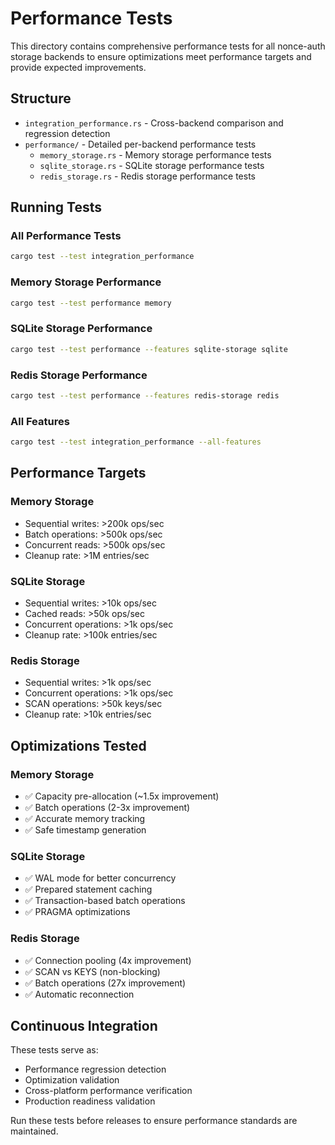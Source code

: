 # Performance Tests

This directory contains comprehensive performance tests for all nonce-auth storage backends to ensure optimizations meet performance targets and provide expected improvements.

## Structure

- `integration_performance.rs` - Cross-backend comparison and regression detection
- `performance/` - Detailed per-backend performance tests
  - `memory_storage.rs` - Memory storage performance tests
  - `sqlite_storage.rs` - SQLite storage performance tests  
  - `redis_storage.rs` - Redis storage performance tests

## Running Tests

### All Performance Tests
```bash
cargo test --test integration_performance
```

### Memory Storage Performance
```bash
cargo test --test performance memory
```

### SQLite Storage Performance
```bash
cargo test --test performance --features sqlite-storage sqlite
```

### Redis Storage Performance
```bash
cargo test --test performance --features redis-storage redis
```

### All Features
```bash
cargo test --test integration_performance --all-features
```

## Performance Targets

### Memory Storage
- Sequential writes: >200k ops/sec
- Batch operations: >500k ops/sec
- Concurrent reads: >500k ops/sec
- Cleanup rate: >1M entries/sec

### SQLite Storage
- Sequential writes: >10k ops/sec  
- Cached reads: >50k ops/sec
- Concurrent operations: >1k ops/sec
- Cleanup rate: >100k entries/sec

### Redis Storage
- Sequential writes: >1k ops/sec
- Concurrent operations: >1k ops/sec
- SCAN operations: >50k keys/sec
- Cleanup rate: >10k entries/sec

## Optimizations Tested

### Memory Storage
- ✅ Capacity pre-allocation (~1.5x improvement)
- ✅ Batch operations (2-3x improvement)
- ✅ Accurate memory tracking
- ✅ Safe timestamp generation

### SQLite Storage  
- ✅ WAL mode for better concurrency
- ✅ Prepared statement caching
- ✅ Transaction-based batch operations
- ✅ PRAGMA optimizations

### Redis Storage
- ✅ Connection pooling (4x improvement)
- ✅ SCAN vs KEYS (non-blocking)
- ✅ Batch operations (27x improvement)
- ✅ Automatic reconnection

## Continuous Integration

These tests serve as:
- Performance regression detection
- Optimization validation
- Cross-platform performance verification
- Production readiness validation

Run these tests before releases to ensure performance standards are maintained.